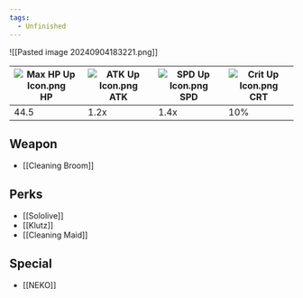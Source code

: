 ```yaml
---
tags:
  - Unfinished
---
```

![[Pasted image 20240904183221.png]]

| ![Max HP Up Icon.png](https://holocure.wiki.gg/images/thumb/6/65/Max_HP_Up_Icon.png/20px-Max_HP_Up_Icon.png)HP | ![ATK Up Icon.png](https://holocure.wiki.gg/images/thumb/7/78/ATK_Up_Icon.png/20px-ATK_Up_Icon.png)ATK | ![SPD Up Icon.png](https://holocure.wiki.gg/images/thumb/9/98/SPD_Up_Icon.png/19px-SPD_Up_Icon.png)SPD | ![Crit Up Icon.png](https://holocure.wiki.gg/images/thumb/8/8a/Crit_Up_Icon.png/19px-Crit_Up_Icon.png)CRT |
| -------------------------------------------------------------------------------------------------------------- | ------------------------------------------------------------------------------------------------------ | ------------------------------------------------------------------------------------------------------ | --------------------------------------------------------------------------------------------------------- |
| 44.5                                                                                                           | 1.2x                                                                                                   | 1.4x                                                                                                   | 10%                                                                                                       |
## Weapon
- [[Cleaning Broom]]
## Perks
- [[Sololive]]
- [[Klutz]]
- [[Cleaning Maid]]
## Special
- [[NEKO]]